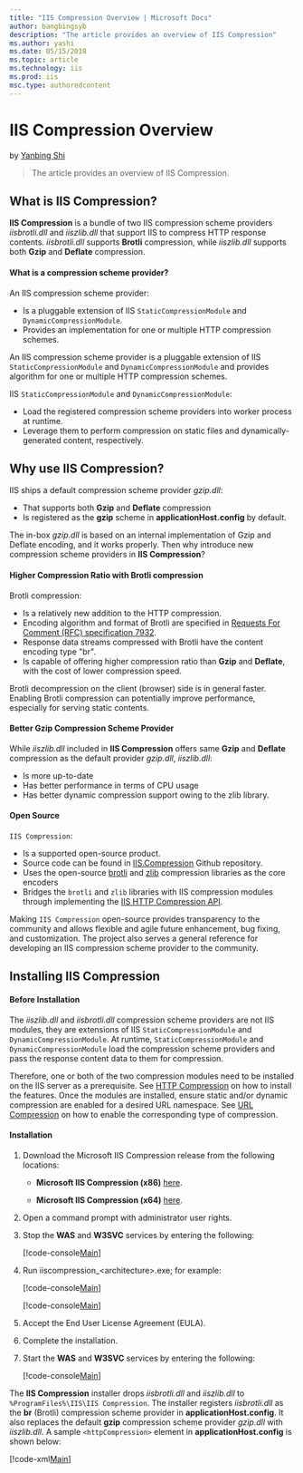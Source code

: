```yaml
---
title: "IIS Compression Overview | Microsoft Docs"
author: bangbingsyb
description: "The article provides an overview of IIS Compression"
ms.author: yashi
ms.date: 05/15/2018
ms.topic: article
ms.technology: iis
ms.prod: iis
msc.type: authoredcontent
---
```

IIS Compression Overview
====================
by [Yanbing Shi](https://github.com/bangbingsyb)

> The article provides an overview of IIS Compression.

## What is IIS Compression?

**IIS Compression** is a bundle of two IIS compression scheme providers *iisbrotli.dll* and *iiszlib.dll* that support IIS to compress HTTP response contents.
*iisbrotli.dll* supports **Brotli** compression, while *iiszlib.dll* supports both **Gzip** and **Deflate** compression.

#### What is a compression scheme provider?

An IIS compression scheme provider:
- Is a pluggable extension of IIS `StaticCompressionModule` and `DynamicCompressionModule`.
- Provides an implementation for one or multiple HTTP compression schemes.

An IIS compression scheme provider is a pluggable extension of IIS `StaticCompressionModule` and `DynamicCompressionModule` and provides algorithm for one or multiple HTTP compression schemes.

IIS `StaticCompressionModule` and `DynamicCompressionModule`:
- Load the registered compression scheme providers into worker process at runtime.
- Leverage them to perform compression on static files and dynamically-generated content, respectively.

## Why use IIS Compression?

IIS ships a default compression scheme provider *gzip.dll*:
- That supports both **Gzip** and **Deflate** compression
- Is registered as the **gzip** scheme in **applicationHost.config** by default.

The in-box *gzip.dll* is based on an internal implementation of Gzip and Deflate encoding, and it works properly.
Then why introduce new compression scheme providers in **IIS Compression**?

#### Higher Compression Ratio with Brotli compression

Brotli compression:
- Is a relatively new addition to the HTTP compression.
- Encoding algorithm and format of Brotli are specified in [Requests For Comment (RFC) specification 7932](https://www.ietf.org/rfc/rfc7932.txt).
- Response data streams compressed with Brotli have the content encoding type "br".
- Is capable of offering higher compression ratio than **Gzip** and **Deflate**, with the cost of lower compression speed.

Brotli decompression on the client (browser) side is in general faster. Enabling Brotli compression can potentially improve performance, especially for serving static contents.

#### Better Gzip Compression Scheme Provider

While *iiszlib.dll* included in **IIS Compression** offers same **Gzip** and **Deflate** compression as the default provider *gzip.dll*, *iiszlib.dll*:
- Is more up-to-date
- Has better performance in terms of CPU usage
- Has better dynamic compression support owing to the zlib library.

#### Open Source

`IIS Compression`:
- Is a supported open-source product.
- Source code can be found in [IIS.Compression](https://github.com/Microsoft/IIS.Compression) Github repository.
- Uses the open-source [brotli](https://github.com/google/brotli) and [zlib](https://zlib.net/) compression libraries as the core encoders
- Bridges the `brotli` and `zlib` libraries with IIS compression modules through implementing the [IIS HTTP Compression API](https://msdn.microsoft.com/library/dd692872.aspx).

Making `IIS Compression` open-source provides transparency to the community and allows flexible and agile future enhancement, bug fixing, and customization. The project also serves a general reference for developing an IIS compression scheme provider to the community.

## Installing IIS Compression

#### Before Installation

The *iiszlib.dll* and *iisbrotli.dll* compression scheme providers are not IIS modules, they are extensions of IIS `StaticCompressionModule` and `DynamicCompressionModule`. At runtime, `StaticCompressionModule` and `DynamicCompressionModule` load the compression scheme providers and pass the response content data to them for compression.

Therefore, one or both of the two compression modules need to be installed on the IIS server as a prerequisite. See [HTTP Compression](https://docs.microsoft.com/iis/configuration/system.webserver/httpcompression) on how to install the features.
Once the modules are installed, ensure static and/or dynamic compression are enabled for a desired URL namespace. See [URL Compression](https://docs.microsoft.com/iis/configuration/system.webserver/urlcompression) on how to enable the corresponding type of compression.

#### Installation

1. Download the Microsoft IIS Compression release from the following locations:

    - **Microsoft IIS Compression (x86)** [here](https://download.microsoft.com/download/6/1/C/61CC0718-ED0E-4351-BC54-46495EBF5CC3/iiscompression_x86.msi).

    - **Microsoft IIS Compression (x64)** [here](https://download.microsoft.com/download/6/1/C/61CC0718-ED0E-4351-BC54-46495EBF5CC3/iiscompression_amd64.msi).

2. Open a command prompt with administrator user rights.

3. Stop the **WAS** and **W3SVC** services by entering the following:

    [!code-console[Main](iis-compression-overview/samples/stop_was_w3svc.cmd)]

4. Run iiscompression\_&lt;architecture&gt;.exe; for example:

    [!code-console[Main](iis-compression-overview/samples/install_iiscompression_msi_x86.cmd)]

    [!code-console[Main](iis-compression-overview/samples/install_iiscompression_msi_x64.cmd)]

5. Accept the End User License Agreement (EULA).

6. Complete the installation.

7. Start the **WAS** and **W3SVC** services by entering the following:

    [!code-console[Main](iis-compression-overview/samples/start_was_w3svc.cmd)]

The **IIS Compression** installer drops *iisbrotli.dll* and *iiszlib.dll* to `%ProgramFiles%\IIS\IIS Compression`.
The installer registers *iisbrotli.dll* as the **br** (Brotli) compression scheme provider in **applicationHost.config**. It also replaces the default **gzip** compression scheme provider *gzip.dll* with *iiszlib.dll*. A sample `<httpCompression>` element in **applicationHost.config** is shown below:  

[!code-xml[Main](iis-compression-overview/samples/iiscompression-installer-config.xml)]
